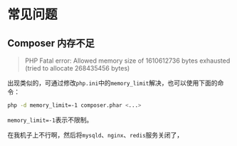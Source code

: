 # 常见问题


## Composer 内存不足

> PHP Fatal error:  Allowed memory size of 1610612736 bytes exhausted (tried to allocate 268435456 bytes)

出现类似的，可通过修改`php.ini`中的`memory_limit`解决，也可以使用下面的命令：

```bash
php -d memory_limit=-1 composer.phar <...>
```

`memory_limit=-1`表示不限制。

在我机子上不行啊，然后将`mysqld`、`nginx`、`redis`服务关闭了，
